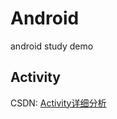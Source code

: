 # Android
android study demo

## Activity

CSDN: [Activity详细分析](http://blog.csdn.net/linweij/article/details/78180424)

